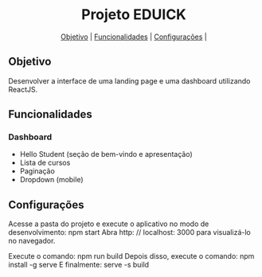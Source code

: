 <!-- titulo -->
<h1 align="center">Projeto EDUICK</h1>

<!-- tabela de conteúdo -->
<p align="center">
 <a href="#objetivo">Objetivo</a> |
 <a href="#funcionalidades">Funcionalidades</a> |
 <a href="#configuracoes">Configurações</a> |
</p>

## Objetivo
Desenvolver a interface de uma landing page e uma dashboard utilizando ReactJS.

## Funcionalidades
### Dashboard
- Hello Student (seção de bem-vindo e apresentação)
- Lista de cursos
- Paginação
- Dropdown (mobile)

## Configurações
Acesse a pasta do projeto e execute o aplicativo no modo de desenvolvimento: npm start
Abra http: // localhost: 3000 para visualizá-lo no navegador.

Execute o comando: npm run build 
Depois disso, execute o comando: npm install -g serve 
E finalmente: serve -s build 